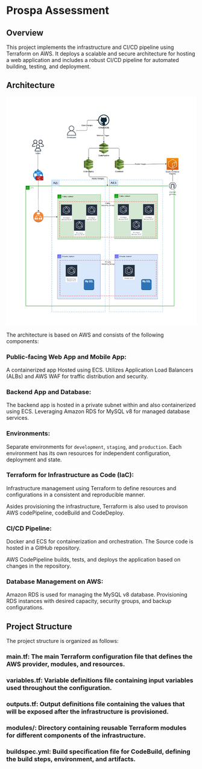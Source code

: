 # Prospa Assessment
## Overview

This project implements the infrastructure and CI/CD pipeline using Terraform on AWS. It deploys a scalable and secure architecture for hosting a web application and includes a robust CI/CD pipeline for automated building, testing, and deployment.

## Architecture

![architecture diagram](/assets/prospa-archi.jpg)

The architecture is based on AWS and consists of the following components:

### Public-facing Web App and Mobile App:

A containerized app Hosted using ECS. Utilizes Application Load Balancers (ALBs) and AWS WAF for traffic distribution and security.

### Backend App and Database:

The backend app is hosted in a private subnet within and also containerized using ECS. Leveraging Amazon RDS for MySQL v8 for managed database services.

### Environments:

Separate environments for `development`, `staging`, and `production`.
Each environment has its own resources for independent configuration, deployment and state.

### Terraform for Infrastructure as Code (IaC):

Infrastructure management using Terraform to define resources and configurations in a consistent and reproducible manner.

Asides provisioning the infrastructure, Terraform is also used to provison AWS codePipeline, codeBuild and CodeDeploy.

### CI/CD Pipeline:

Docker and ECS for containerization and orchestration. The Source code is hosted in a GitHub repository.

AWS CodePipeline builds, tests, and deploys the application based on changes in the repository.

### Database Management on AWS:

Amazon RDS is used for managing the MySQL v8 database. Provisioning RDS instances with desired capacity, security groups, and backup configurations.

## Project Structure

The project structure is organized as follows:

### main.tf: The main Terraform configuration file that defines the AWS provider, modules, and resources.

### variables.tf: Variable definitions file containing input variables used throughout the configuration.

### outputs.tf: Output definitions file containing the values that will be exposed after the infrastructure is provisioned.

### modules/: Directory containing reusable Terraform modules for different components of the infrastructure.

### buildspec.yml: Build specification file for CodeBuild, defining the build steps, environment, and artifacts.


